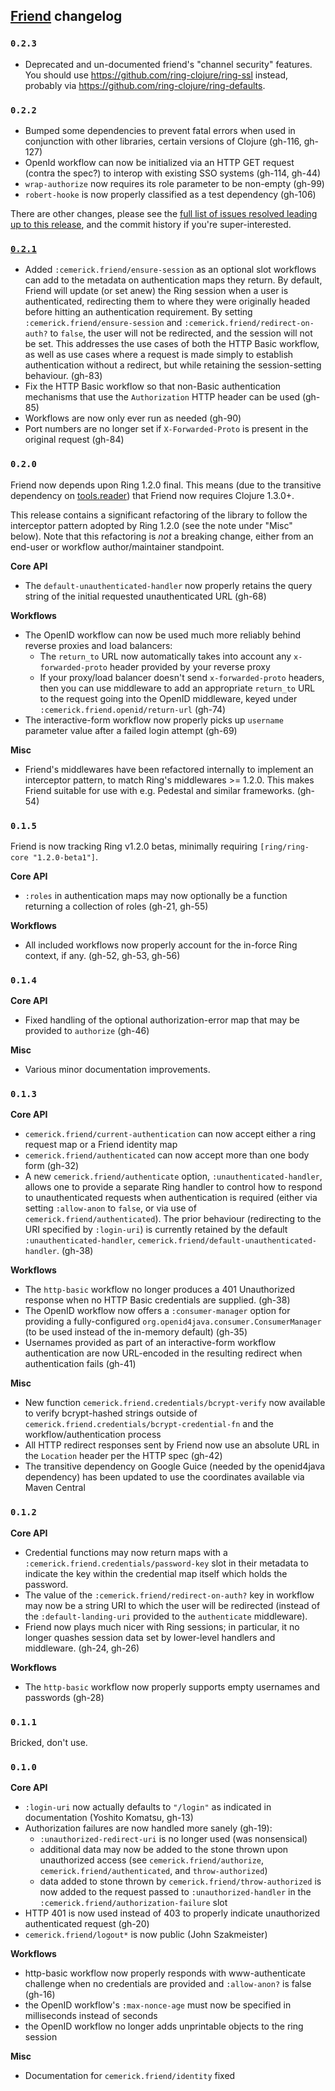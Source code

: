## [Friend](http://github.com/clojusc/friend) changelog

### `0.2.3`

* Deprecated and un-documented friend's "channel security" features. You should
use https://github.com/ring-clojure/ring-ssl instead, probably via
https://github.com/ring-clojure/ring-defaults.

### `0.2.2`

* Bumped some dependencies to prevent fatal errors when used in conjunction with
other libraries, certain versions of Clojure (gh-116, gh-127)
* OpenId workflow can now be initialized via an HTTP GET request (contra the
spec?) to interop with existing SSO systems (gh-114, gh-44)
* `wrap-authorize` now requires its role parameter to be non-empty (gh-99)
* `robert-hooke` is now properly classified as a test dependency (gh-106)

There are other changes, please see the [full list of issues resolved leading up
to this release](https://github.com/clojusc/friend/issues?q=milestone%3A0.2.2+is%3Aclosed),
and the commit history if you're super-interested.

### [`0.2.1`](https://github.com/clojusc/friend/issues?milestone=7&page=1&state=closed)

* Added `:cemerick.friend/ensure-session` as an optional slot workflows can add
  to the metadata on authentication maps they return. By default, Friend will
  update (or set anew) the Ring session when a user is authenticated,
  redirecting them to where they were originally headed before hitting an
  authentication requirement. By setting `:cemerick.friend/ensure-session` and
  `:cemerick.friend/redirect-on-auth?` to `false`, the user will not be
  redirected, and the session will not be set. This addresses the use cases of
  both the HTTP Basic workflow, as well as use cases where a request is made
  simply to establish authentication without a redirect, but while retaining the
  session-setting behaviour. (gh-83)
* Fix the HTTP Basic workflow so that non-Basic authentication mechanisms that
  use the `Authorization` HTTP header can be used (gh-85)
* Workflows are now only ever run as needed (gh-90)
* Port numbers are no longer set if `X-Forwarded-Proto` is present in the
  original request (gh-84)

### `0.2.0`

Friend now depends upon Ring 1.2.0 final.  This means (due to the transitive
dependency on [tools.reader](https://github.com/clojure/tools.reader)) that
Friend now requires Clojure 1.3.0+.

This release contains a significant refactoring of the library to follow the
interceptor pattern adopted by Ring 1.2.0 (see the note under "Misc" below).
Note that this refactoring is _not_ a breaking change, either from an end-user
or workflow author/maintainer standpoint.

**Core API**

* The `default-unauthenticated-handler` now properly retains the query string of
  the initial requested unauthenticated URL (gh-68)

**Workflows**

* The OpenID workflow can now be used much more reliably behind reverse proxies
  and load balancers:
  * The `return_to` URL now automatically takes into account any
    `x-forwarded-proto` header provided by your reverse proxy
  * If your proxy/load balancer doesn't send `x-forwarded-proto` headers, then
    you can use middleware to add an appropriate `return_to` URL to the request
    going into the OpenID middleware, keyed under
    `:cemerick.friend.openid/return-url` (gh-74)
* The interactive-form workflow now properly picks up `username` parameter value
  after a failed login attempt (gh-69)

**Misc**

* Friend's middlewares have been refactored internally to implement an
  interceptor pattern, to match Ring's middlewares >= 1.2.0.  This makes Friend
  suitable for use with e.g. Pedestal and similar frameworks. (gh-54)

### `0.1.5`

Friend is now tracking Ring v1.2.0 betas, minimally requiring
`[ring/ring-core "1.2.0-beta1"]`.

**Core API**

* `:roles` in authentication maps may now optionally be a function returning a
  collection of roles (gh-21, gh-55)

**Workflows**

* All included workflows now properly account for the in-force Ring context, if
  any. (gh-52, gh-53, gh-56)

### `0.1.4`

**Core API**

* Fixed handling of the optional authorization-error map that may be provided
  to `authorize` (gh-46)

**Misc**

* Various minor documentation improvements.

### `0.1.3`

**Core API**

* `cemerick.friend/current-authentication` can now accept either a ring request
  map or a Friend identity map
* `cemerick.friend/authenticated` can now accept more than one body form
  (gh-32)
* A new `cemerick.friend/authenticate` option, `:unauthenticated-handler`,
  allows one to provide a separate Ring handler to control how to respond to
unauthenticated requests when authentication is required (either via setting
`:allow-anon` to `false`, or via use of `cemerick.friend/authenticated`). The
prior behaviour (redirecting to the URI specified by `:login-uri`) is currently
retained by the default `:unauthenticated-handler`,
`cemerick.friend/default-unauthenticated-handler`. (gh-38)

**Workflows**

* The `http-basic` workflow no longer produces a 401 Unauthorized response when
  no HTTP Basic credentials are supplied. (gh-38)
* The OpenID workflow now offers a `:consumer-manager` option for providing a
  fully-configured `org.openid4java.consumer.ConsumerManager` (to be used
instead of the in-memory default) (gh-35)
* Usernames provided as part of an interactive-form workflow authentication are
  now URL-encoded in the resulting redirect when authentication fails (gh-41)

**Misc**

* New function `cemerick.friend.credentials/bcrypt-verify` now available to
  verify bcrypt-hashed strings outside of
`cemerick.friend.credentials/bcrypt-credential-fn` and the
workflow/authentication process
* All HTTP redirect responses sent by Friend now use an absolute URL in the
  `Location` header per the HTTP spec (gh-42)
* The transitive dependency on Google Guice (needed by the openid4java
  dependency) has been updated to use the coordinates available via Maven
Central

### `0.1.2`

**Core API**

* Credential functions may now return maps with a
  `:cemerick.friend.credentials/password-key` slot in their metadata to
indicate the key within the credential map itself which holds the password.
* The value of the `:cemerick.friend/redirect-on-auth?` key in workflow may now
  be a string URI to which the user will be redirected (instead of the
`:default-landing-uri` provided to the `authenticate` middleware).
* Friend now plays much nicer with Ring sessions; in particular, it no longer
  quashes session data set by lower-level handlers and middleware.  (gh-24,
gh-26)

**Workflows**

* The `http-basic` workflow now properly supports empty usernames and passwords
  (gh-28)

### `0.1.1`

Bricked, don't use.

### `0.1.0`

**Core API**

* `:login-uri` now actually defaults to `"/login"` as indicated in
  documentation (Yoshito Komatsu, gh-13)
* Authorization failures are now handled more sanely (gh-19):
  * `:unauthorized-redirect-uri` is no longer used (was nonsensical)
  * additional data may now be added to the stone thrown upon unauthorized
    access (see `cemerick.friend/authorize`, `cemerick.friend/authenticated`,
and `throw-authorized`)
  * data added to stone thrown by `cemerick.friend/throw-authorized` is now
    added to the request passed to `:unauthorized-handler` in the
`:cemerick.friend/authorization-failure` slot
* HTTP 401 is now used instead of 403 to properly indicate unauthorized
  authenticated request (gh-20)
* `cemerick.friend/logout*` is now public (John Szakmeister)

**Workflows**

* http-basic workflow now properly responds with www-authenticate challenge when
  no credentials are provided and `:allow-anon?` is false (gh-16)
* the OpenID workflow's `:max-nonce-age` must now be specified in milliseconds
  instead of seconds
* the OpenID workflow no longer adds unprintable objects to the ring session

**Misc**

* Documentation for `cemerick.friend/identity` fixed

